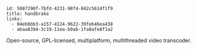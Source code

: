 ```
id: 5087290f-7bfd-4231-98f4-842c5614f1f9
title: handbrake
links:
  - 04eb6bb3-a157-4124-9622-39feb46ea438
  - abaa8394-3c19-11ea-b9ab-1fa8afe8f1a2
```

Open-source, GPL-licensed, multiplatform, multithreaded video transcoder.

